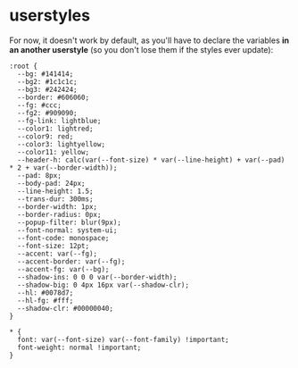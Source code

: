 # userstyles
For now, it doesn't work by default, as you'll have to declare the variables **in an another userstyle** (so you don't lose them if the styles ever update):
```
:root {
  --bg: #141414;
  --bg2: #1c1c1c;
  --bg3: #242424;
  --border: #606060;
  --fg: #ccc;
  --fg2: #909090;
  --fg-link: lightblue;
  --color1: lightred;
  --color9: red;
  --color3: lightyellow;
  --color11: yellow;
  --header-h: calc(var(--font-size) * var(--line-height) + var(--pad) * 2 + var(--border-width));
  --pad: 8px;
  --body-pad: 24px;
  --line-height: 1.5;
  --trans-dur: 300ms;
  --border-width: 1px;
  --border-radius: 0px;
  --popup-filter: blur(9px);
  --font-normal: system-ui;
  --font-code: monospace;
  --font-size: 12pt;
  --accent: var(--fg);
  --accent-border: var(--fg);
  --accent-fg: var(--bg);
  --shadow-ins: 0 0 0 var(--border-width);
  --shadow-big: 0 4px 16px var(--shadow-clr);
  --hl: #0078d7;
  --hl-fg: #fff;
  --shadow-clr: #00000040;
}

* {
  font: var(--font-size) var(--font-family) !important;
  font-weight: normal !important;
}
```
